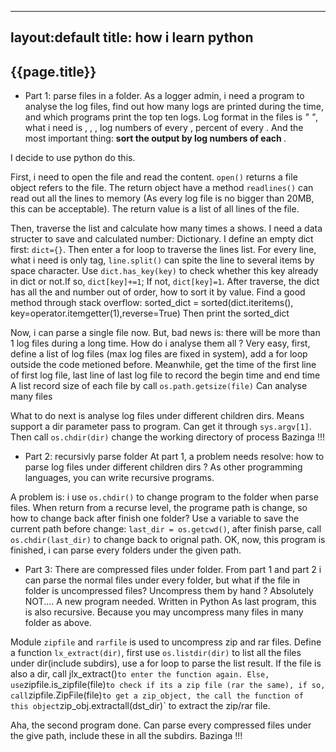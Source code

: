---------------------------
layout:default
title: how i learn python
---------------------------

{{page.title}}
---------------------------


* Part 1: parse files in a folder. 
As a logger admin, i need a program to analyse the log files, find out how many logs are printed during the time, and which programs print the top ten logs.
Log format in the files is *"<date> <time> <pid> <tid> <level> <tag> <log string>"*, what i need is <date>, <time>, <tag>, log numbers of every <tag>, percent of every <tag>. And the most important thing: __sort the output by log numbers of each <tag>__.

I decide to use python do this.

First, i need to open the file and read the content. `open()` returns a file object refers to the file. The return object have a method `readlines()` can read out all the lines to memory (As every log file is no bigger than 20MB, this can be acceptable). The return value is a list of all lines of the file.

Then, traverse the list and calculate how many times a <tag> shows. I need a data structer to save <tag> and calculated number: Dictionary. I define an empty dict first: `dict={}`. Then enter a for loop to traverse the lines list.
For every line, what i need is only tag, `line.split()` can spite the line to several items by space character. Use `dict.has_key(key)` to check whether this key already in dict or not.If so, `dict[key]+=1`; If not, `dict[key]=1`. 
After traverse, the dict has all the <tag> and number out of order, how to sort it by value. Find a good method through stack overflow: 
	sorted_dict = sorted(dict.iteritems(), key=operator.itemgetter(1),reverse=True)
Then print the sorted_dict

Now, i can parse a single file now. But, bad news is: there will be more than 1 log files during a long time. How do i analyse them all ?
Very easy, first, define a list of log files (max log files are fixed in system), add a for loop outside the code metioned before. Meanwhile, get the time of the first line of first log file, last line of last log file to record the begin time and end time
A list record size of each file by call `os.path.getsize(file)`
Can analyse many files

What to do next is analyse log files under different children dirs. Means support a dir parameter pass to program. Can get it through `sys.argv[1]`. Then call `os.chdir(dir)` change the working directory of process
Bazinga !!!

* Part 2: recursivly parse folder
At part 1, a problem needs resolve: how to parse log files under different children dirs ?
As other programming languages, you can write recursive programs. 

A problem is: i use `os.chdir()` to change program to the folder when parse files. When return from a recurse level, the programe path is change, so how to change back after finish one folder?
Use a variable to save the current path before change: `last_dir = os.getcwd()`, after finish parse, call `os.chdir(last_dir)` to change back to orignal path.
OK, now, this program is finished, i can parse every folders under the given path.

* Part 3: There are compressed files under folder.
From part 1 and part 2 i can parse the normal files under every folder, but what if the file in folder is uncompressed files? Uncompress them by hand ? Absolutely NOT....
A new program needed. Written in Python
As last program, this is also recursive. Because you may uncompress many files in many folder as above.

Module `zipfile` and `rarfile` is used to uncompress zip and rar files. Define a function `lx_extract(dir)`, first use `os.listdir(dir)` to list all the files under dir(include subdirs), use a for loop to parse the list result. If the file is also a dir, call jlx_extract()` to enter the function again. Else, use `zipfile.is_zipfile(file)` to check if its a zip file (rar the same), if so, call `zipfile.ZipFile(file)` to get a zip_object, the call the function of this object `zip_obj.extractall(dst_dir)` to extract the zip/rar file.

Aha, the second program done. Can parse every compressed files under the give path, include these in all the subdirs.
Bazinga !!!
	

